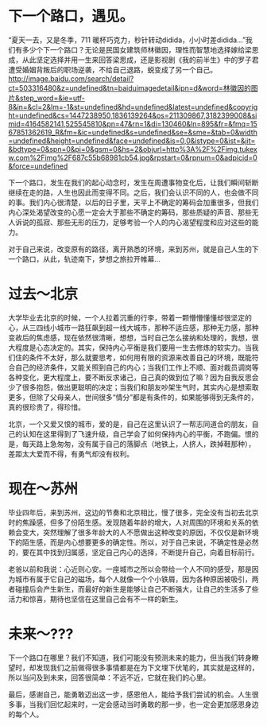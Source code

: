 # 下一个路口，遇见。

“夏天一去，又是冬季，711 暖杯巧克力，秒针转动didida，小小时差didida...”我们有多少个下一个路口？无论是民国女建筑师林徽因，理性而智慧地选择嫁给梁思成，从此坚定选择并用一生来回答梁思成，还是影视剧《我的前半生》中的罗子君遭受婚姻背叛后的职场逆袭，不给自己退路，蜕变成了另一个自己。
http://image.baidu.com/search/detail?ct=503316480&z=undefined&tn=baiduimagedetail&ipn=d&word=林徽因的图片&step_word=&ie=utf-8&in=&cl=2&lm=-1&st=undefined&hd=undefined&latest=undefined&copyright=undefined&cs=1447238950,1836139264&os=211309867,3182399008&simid=4164582141,525545810&pn=47&rn=1&di=130460&ln=895&fr=&fmq=1567851362619_R&fm=&ic=undefined&s=undefined&se=&sme=&tab=0&width=undefined&height=undefined&face=undefined&is=0,0&istype=0&ist=&jit=&bdtype=0&spn=0&pi=0&gsm=0&hs=2&objurl=http%3A%2F%2Fimg.tukexw.com%2Fimg%2F687c55b68981cb54.jpg&rpstart=0&rpnum=0&adpicid=0&force=undefined

下一个路口，发生在我们的起心动念时，发生在周遭事物变化后，让我们瞬间斩断继续在走的路，人生也因此而变得不同。之后，我们会认识不同的人，也会做不同的事。我们内心很清楚，以后的日子里，天平上不确定的筹码会加重很多，但我们内心深处渴望改变的心愿一定会大于那些不确定的筹码，那些质疑的声音、那些无人诉说的孤寂、那些无形的压力，足够考验一个人的内心渴望程度和应对这些的能力。

对于自己来说，改变原有的路径，离开熟悉的环境，来到苏州，就是自己人生的下一个路口，从此，轨迹南下，梦想之旅拉开帷幕...

# 过去～北京

大学毕业去北京的时候，一个人拉着沉重的行李，带着一颗懵懵懂懂却很坚定的心，从三四线小城市一路狂飙到超一线大城市，那种不适应感，那种无力感，那种变故后的焦虑感，现在依然很清晰，想想，当时自己怎么接纳和处理的，我想，很大程度是心态决定的。其实，保持内心平衡是我们要用一生去修炼的软实力。当我们住的条件不太好，那么就要思考，如何用有限的资源来改善自己的环境，既能符合自己的经济条件，又能关照到自己的内心；当我们工作上不顺、面对裁员调岗等各种变化，更大程度上，要不断反求诸己，自己真的做到位了嘛？因为自我反思会少了很多抱怨，做出更聪明的决定；当我们和朋友吵架生气时，其实内心是想索取更多，但除了父母亲人，世间很多“情分”都是有条件的，如果能够得到无条件的，真的很珍贵了，得珍惜。

北京，一个又爱又恨的城市，爱的是，自己在这里认识了一帮志同道合的朋友，自己的认知在这里得到了飞速升级，自己学会了如何保持内心的平衡，不跑偏。恨的是，每天路上急匆匆，没有属于自己的落脚点（地铁上，人挤人，跌掉鞋那种），差距太大爱而不得，有勇气却没有权利。

# 现在～苏州

毕业四年后，来到苏州，这边的节奏和北京相比，慢了很多，完全没有当初去北京时的焦躁感，但多了份陌生感。发现随着年龄的增大，人对周围的环境和关系的依赖会变大，突然理解了很多年龄大的人不愿做出这种改变的原因，不仅仅是新环境下的陌生感，而是内心想要更多的确定性。所以，对于自己来说，不确定性是必然的，要在其中找到归属感，坚定自己内心的选择，不断提升自己，向着目标前行。

老爸以前和我说：心近则心安。一座城市之所以会带给一个人不同的感受，那是因为城市有属于它自己的磁场，每个人就像一个个小铁屑，因为各种原因被吸引，两者碰撞后会产生新生，而最好的新生是能够让自己不断强大，让自己的生活多了些活力和惊喜，期待也坚信在这里自己会有不一样的新生。

# 未来～???

下一个路口在哪里？我们不知道，我们可能没有预测未来的能力，但当我们转身瞭望时，却发现我们之前做得很多事情都是在为下文埋下伏笔的，其实就是这样的，所以当问及到未来，回答很简单：不远不近，它就在我们的心里。

最后，感谢自己，能勇敢迈出这一步，感恩他人，能给予我们尝试的机会。人生很多事，当我们回忆起来时，一定会感动当时勇敢的那一步，也一定会更加感恩身边的每个人。
